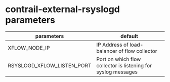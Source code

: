 # contrail-external-rsyslogd parameters

| parameters                 | default                                                       |
| -------------------------- | ------------------------------------------------------------- |
| XFLOW_NODE_IP              | IP Address of load-balancer of flow collector                 |
| RSYSLOGD_XFLOW_LISTEN_PORT | Port on which flow collector is listening for syslog messages |

